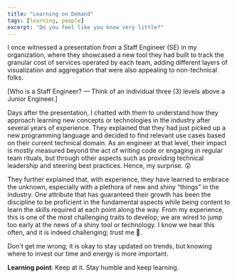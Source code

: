 ```yaml
---
title: "Learning on Demand"
tags: [learning, people]
excerpt: "Do you feel like you know very little?"
---
```


I once witnessed a presentation from a Staff Engineer (SE) in my organization, where they showcased a new tool they had built to track the granular cost of services operated by each team, adding different layers of visualization and aggregation that were also appealing to non-technical folks.

[Who is a Staff Engineer? — Think of an individual three (3) levels above a Junior Engineer.]

Days after the presentation, I chatted with them to understand how they approach learning new concepts or technologies in the industry after several years of experience. They explained that they had just picked up a new programming language and decided to find relevant use cases based on their current technical domain. As an engineer at that level, their impact is mostly measured beyond the act of writing code or engaging in regular team rituals, but through other aspects such as providing technical leadership and steering best practices. Hence, my surprise. 😲

They further explained that, with experience, they have learned to embrace the unknown, especially with a plethora of new and shiny “things” in the industry. One attribute that has guaranteed their growth has been the discipline to be proficient in the fundamental aspects while being content to learn the skills required at each point along the way. From my experience, this is one of the most challenging traits to develop; we are wired to jump too early at the news of a shiny tool or technology. I know we hear this often, and it is indeed challenging; trust me 🤫.

Don't get me wrong; it is okay to stay updated on trends, but knowing where to invest our time and energy is more important.

**Learning point**: Keep at it. Stay humble and keep learning.
